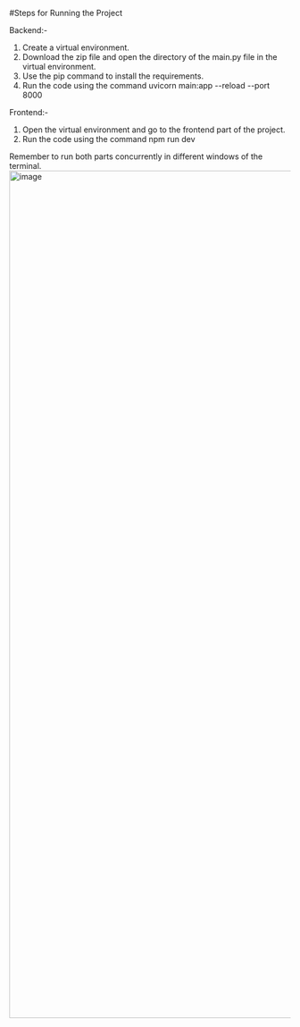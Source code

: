 #Steps for Running the Project

Backend:-
1. Create a virtual environment.
2. Download the zip file and open the directory of the main.py file in the virtual environment.
3. Use the pip command to install the requirements.
4. Run the code using the command uvicorn main:app --reload --port 8000

Frontend:-
1. Open the virtual environment and go to the frontend part of the project.
2. Run the code using the command npm run dev

Remember to run both parts concurrently in different windows of the terminal.
<img width="2559" height="1517" alt="image" src="https://github.com/user-attachments/assets/12a8aeb2-5655-4caa-b653-ad9dfad5e97f" />

